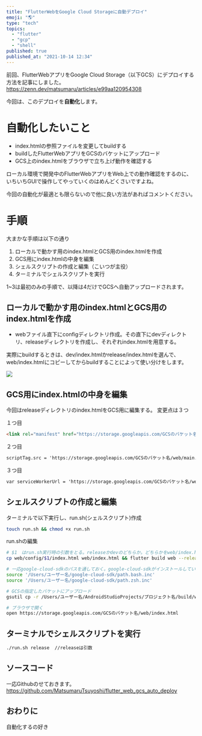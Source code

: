 ```yaml
---
title: "FlutterWebをGoogle Cloud Storageに自動デプロイ"
emoji: "🌎"
type: "tech"
topics:
  - "flutter"
  - "gcp"
  - "shell"
published: true
published_at: "2021-10-14 12:34"
---
```


前回、FlutterWebアプリをGoogle Cloud Storage（以下GCS）にデプロイする方法を記事にしました。
https://zenn.dev/matsumaru/articles/e99aa120954308

今回は、このデプロイを**自動化**します。

# 自動化したいこと
- index.htmlの参照ファイルを変更してbuildする
- buildしたFlutterWebアプリをGCSのバケットにアップロード
- GCS上のindex.htmlをブラウザで立ち上げ動作を確認する

ローカル環境で開発中のFlutterWebアプリをWeb上での動作確認をするのに、いちいちGUIで操作してやっていくのはめんどくさいですよね。

今回の自動化が最適とも限らないので他に良い方法があればコメントください。


# 手順
大まかな手順は以下の通り
1. ローカルで動かす用のindex.htmlとGCS用のindex.htmlを作成
2. GCS用にindex.htmlの中身を編集
3. シェルスクリプトの作成と編集（こいつが主役）
4. ターミナルでシェルスクリプトを実行

1~3は最初のみの手順で、以降は4だけでGCSへ自動アップロードされます。


## ローカルで動かす用のindex.htmlとGCS用のindex.htmlを作成
- webファイル直下にconfigディレクトリ作成。その直下にdevディレクトリ、releaseディレクトリを作成し、それぞれindex.htmlを用意する。

実際にbuildするときは、dev/index.htmlかrelease/index.htmlを選んで、web/index.htmlにコピーしてからbuildすることによって使い分けをします。

![](https://storage.googleapis.com/zenn-user-upload/23f986a774abee9bc0e77a76.png)

## GCS用にindex.htmlの中身を編集
今回はreleaseディレクトリのindex.htmlをGCS用に編集する。
変更点は３つ

１つ目
```html
<link rel="manifest" href="https://storage.googleapis.com/GCSのバケット名/web/manifest.json"> 
```

２つ目
```html
scriptTag.src = 'https://storage.googleapis.com/GCSのバケット名/web/main.dart.js';　
```

３つ目
```html
var serviceWorkerUrl = 'https://storage.googleapis.com/GCSのバケット名/web/flutter_service_worker.js?v=' + serviceWorkerVersion;
```

## シェルスクリプトの作成と編集
ターミナルで以下実行し、run.sh(シェルスクリプト)作成
```sh
touch run.sh && chmod +x run.sh
```

run.shの編集
```sh
# $1　はrun.sh実行時の引数をとる。releaseかdevのどちらか。どちらかをweb/index.htmlにコピーしてbuildする
cp web/config/$1/index.html web/index.html && flutter build web --release --web-renderer html

# 一応google-cloud-sdkのパスを通しておく。google-cloud-sdkがインストールしている場所を指定する必要あり。すでにパスを通していれば必要ないコマンド
source '/Users/ユーザー名/google-cloud-sdk/path.bash.inc'
source '/Users/ユーザー名/google-cloud-sdk/path.zsh.inc'

# GCSの指定したバケットにアップロード
gsutil cp -r /Users/ユーザー名/AndroidStudioProjects/プロジェクト名/build/web gs://GCSのバケット名/

# ブラウザで開く
open https://storage.googleapis.com/GCSのバケット名/web/index.html

```

## ターミナルでシェルスクリプトを実行

```sh
./run.sh release  //releaseは引数
```

## ソースコード
一応Githubのせておきます。
https://github.com/MatsumaruTsuyoshi/flutter_web_gcs_auto_deploy

## おわりに
自動化するの好き